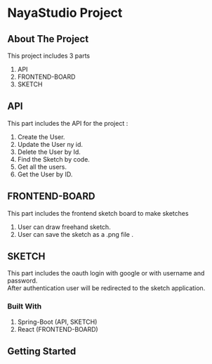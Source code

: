 # NayaStudio Project

## About The Project

This project includes 3 parts 
1. API
2. FRONTEND-BOARD
3. SKETCH


## API

This part includes the API for the project :
1. Create the User.
2. Update the User ny id.
3. Delete the User by Id.
4. Find the Sketch by code.
5. Get all the users. 
6. Get the User by ID.

## FRONTEND-BOARD

This part includes the frontend sketch board to make sketches

1. User can draw freehand sketch.
2. User can save the sketch as a .png file .


## SKETCH

This part includes the oauth login with google or with username and password.
<br>
After authentication user will be redirected to the sketch application. 




### Built With

1. Spring-Boot (API, SKETCH)
2. React (FRONTEND-BOARD)


<!-- GETTING STARTED -->
## Getting Started






